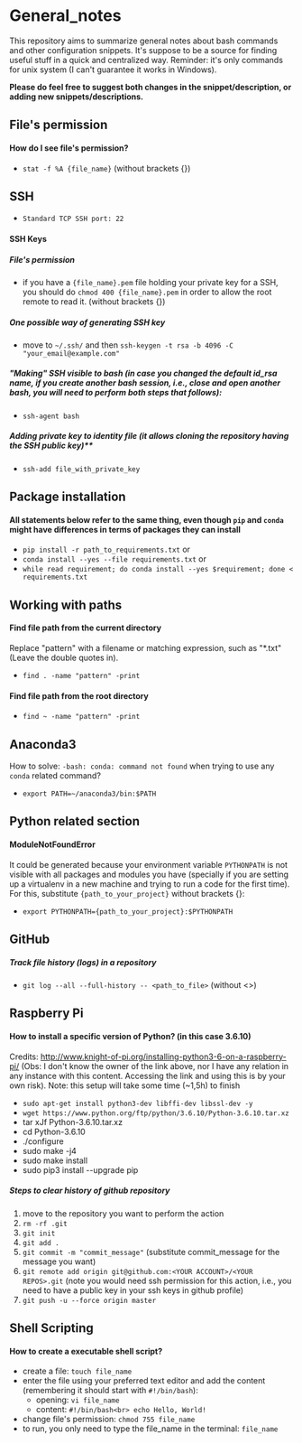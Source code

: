 # General_notes
This repository aims to summarize general notes about bash commands and other configuration snippets. It's suppose to be a source for finding useful stuff in a quick and centralized way. Reminder: it's only commands for unix system (I can't guarantee it works in Windows).

**Please do feel free to suggest both changes in the snippet/description, or adding new snippets/descriptions.**

## File's permission
#### How do I see file's permission?
- `stat -f %A {file_name}` (without brackets {})

## SSH
- `Standard TCP SSH port: 22`

#### SSH Keys
##### File's permission
  - if you have a `{file_name}.pem` file holding your private key for a SSH, you should do `chmod 400 {file_name}.pem` in order to allow the root remote to read it. (without brackets {})
##### One possible way of generating SSH key
  - move to `~/.ssh/` and then `ssh-keygen -t rsa -b 4096 -C "your_email@example.com"`
##### "Making" SSH visible to bash (in case you changed the default id_rsa name, if you create another bash session, i.e., close and open another bash, you will need to perform both steps that follows):
  - `ssh-agent bash`
##### Adding private key to identity file (it allows cloning the repository having the SSH public key)**
  - `ssh-add file_with_private_key`

## Package installation
#### All statements below refer to the same thing, even though `pip` and `conda` might have differences in terms of packages they can install
- `pip install -r path_to_requirements.txt` or
- `conda install --yes --file requirements.txt` or
- `while read requirement; do conda install --yes $requirement; done < requirements.txt`

## Working with paths
#### Find file path from the current directory
Replace "pattern" with a filename or matching expression, such as "*.txt" (Leave the double quotes in).
- `find . -name "pattern" -print`
#### Find file path from the root directory
- `find ~ -name "pattern" -print`

## Anaconda3
How to solve: `-bash: conda: command not found` when trying to use any `conda` related command?
- `export PATH=~/anaconda3/bin:$PATH`

## Python related section
#### ModuleNotFoundError
It could be generated because your environment variable `PYTHONPATH` is not visible with all packages and modules you have (specially if you are setting up a virtualenv in a new machine and trying to run a code for the first time). For this, substitute `{path_to_your_project}` without brackets {}:
- `export PYTHONPATH={path_to_your_project}:$PYTHONPATH`

## GitHub
##### Track file history (logs) in a repository
- `git log --all --full-history -- <path_to_file>` (without <>)

## Raspberry Pi
#### How to install a specific version of Python? (in this case 3.6.10)
Credits: http://www.knight-of-pi.org/installing-python3-6-on-a-raspberry-pi/ (Obs: I don't know the owner of the link above, nor I have any relation in any instance with this content. Accessing the link and using this is by your own risk).
Note: this setup will take some time (~1,5h) to finish
- `sudo apt-get install python3-dev libffi-dev libssl-dev -y`
- `wget https://www.python.org/ftp/python/3.6.10/Python-3.6.10.tar.xz`
- tar xJf Python-3.6.10.tar.xz
- cd Python-3.6.10
- ./configure
- sudo make -j4
- sudo make install
- sudo pip3 install --upgrade pip

##### Steps to clear history of github repository
1. move to the repository you want to perform the action
2. `rm -rf .git`
3. `git init`
4. `git add .`
5. `git commit -m "commit_message"` (substitute commit_message for the message you want)
6. `git remote add origin git@github.com:<YOUR ACCOUNT>/<YOUR REPOS>.git` (note you would need ssh permission for this action, i.e., you need to have a public key in your ssh keys in github profile)
7. `git push -u --force origin master`

## Shell Scripting
#### How to create a executable shell script?
- create a file: `touch file_name`
- enter the file using your preferred text editor and add the content (remembering it should start with `#!/bin/bash`):
  - opening: `vi file_name`
  - content: ```#!/bin/bash<br>
                echo Hello, World!
             ```
- change file's permission: `chmod 755 file_name`
- to run, you only need to type the file_name in the terminal: `file_name`
